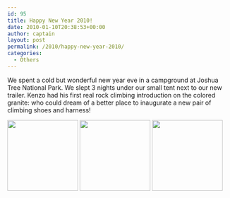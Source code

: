 ```yaml
---
id: 95
title: Happy New Year 2010!
date: 2010-01-10T20:38:53+00:00
author: captain
layout: post
permalink: /2010/happy-new-year-2010/
categories:
  - Others
---
```

We spent a cold but wonderful new year eve in a campground at Joshua Tree
National Park. We slept 3 nights under our small tent next to our new trailer.
Kenzo had his first real rock climbing introduction on the colored granite: who
could dream of a better place to inaugurate a new pair of climbing shoes and
harness!

<a rel="attachment wp-att-94" href="http://plume.flupes.org/blog/2010/happy-new-year-2010/camping-with-our-trailer/"><img class="alignnone size-thumbnail wp-image-94" title="Camping with our Trailer" src="/assets/2010/01/2010-01-01_CampingTrailer-160x160.jpg" alt="" width="160" height="160" /></a> <a rel="attachment wp-att-92" href="http://plume.flupes.org/blog/2010/happy-new-year-2010/joshua-tree/"><img class="alignnone size-thumbnail wp-image-92" title="Joshua Tree" src="/assets/2010/01/2009-12-31_JoshuaTree-160x160.jpg" alt="" width="160" height="160" /></a> <a rel="attachment wp-att-93" href="http://plume.flupes.org/blog/2010/happy-new-year-2010/climbing-at-josuha-tree/"><img class="alignnone size-thumbnail wp-image-93" title="Climbing at Josuha Tree" src="/assets/2010/01/2009-12-31_KenzoClimber-160x160.jpg" alt="" width="160" height="160" /></a>